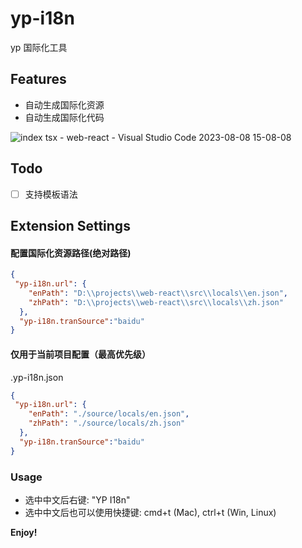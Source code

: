 # yp-i18n 

yp 国际化工具

## Features

* 自动生成国际化资源
* 自动生成国际化代码

![index tsx - web-react - Visual Studio Code 2023-08-08 15-08-08](https://github.com/goldEli/oa-i18n-tool/assets/18217162/1add281b-a92d-4f28-93af-201230360ec8)

## Todo

- [ ] 支持模板语法

## Extension Settings

#### 配置国际化资源路径(绝对路径)

```json
{
 "yp-i18n.url": {
    "enPath": "D:\\projects\\web-react\\src\\locals\\en.json",
    "zhPath": "D:\\projects\\web-react\\src\\locals\\zh.json"
  },
  "yp-i18n.tranSource":"baidu"
}
```

#### 仅用于当前项目配置（最高优先级）

.yp-i18n.json
```json
{
 "yp-i18n.url": {
    "enPath": "./source/locals/en.json",
    "zhPath": "./source/locals/zh.json"
  },
  "yp-i18n.tranSource":"baidu"
}
```

### Usage

* 选中中文后右键: "YP I18n"
* 选中中文后也可以使用快捷键: cmd+t (Mac), ctrl+t (Win, Linux)



**Enjoy!**
